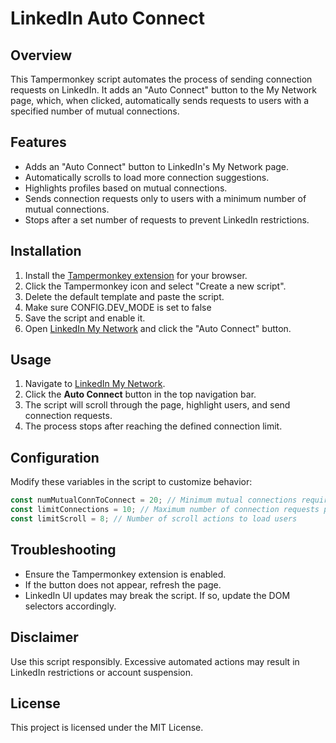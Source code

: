 # LinkedIn Auto Connect

## Overview

This Tampermonkey script automates the process of sending connection requests on LinkedIn. It adds an "Auto Connect" button to the My Network page, which, when clicked, automatically sends requests to users with a specified number of mutual connections.

## Features

- Adds an "Auto Connect" button to LinkedIn's My Network page.
- Automatically scrolls to load more connection suggestions.
- Highlights profiles based on mutual connections.
- Sends connection requests only to users with a minimum number of mutual connections.
- Stops after a set number of requests to prevent LinkedIn restrictions.

## Installation

1. Install the [Tampermonkey extension](https://www.tampermonkey.net/) for your browser.
2. Click the Tampermonkey icon and select "Create a new script".
3. Delete the default template and paste the script.
4. Make sure CONFIG.DEV_MODE is set to false
5. Save the script and enable it.
6. Open [LinkedIn My Network](https://www.linkedin.com/mynetwork/) and click the "Auto Connect" button.

## Usage

1. Navigate to [LinkedIn My Network](https://www.linkedin.com/mynetwork/).
2. Click the **Auto Connect** button in the top navigation bar.
3. The script will scroll through the page, highlight users, and send connection requests.
4. The process stops after reaching the defined connection limit.

## Configuration

Modify these variables in the script to customize behavior:

```javascript
const numMutualConnToConnect = 20; // Minimum mutual connections required
const limitConnections = 10; // Maximum number of connection requests per run
const limitScroll = 8; // Number of scroll actions to load users
```

## Troubleshooting

- Ensure the Tampermonkey extension is enabled.
- If the button does not appear, refresh the page.
- LinkedIn UI updates may break the script. If so, update the DOM selectors accordingly.

## Disclaimer

Use this script responsibly. Excessive automated actions may result in LinkedIn restrictions or account suspension.

## License

This project is licensed under the MIT License.
